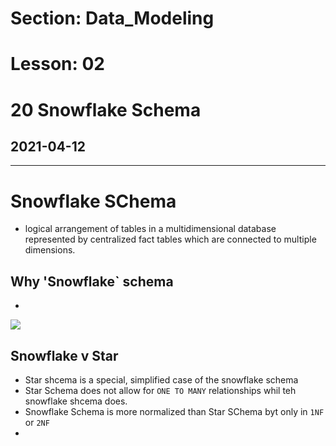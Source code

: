 # Section: Data_Modeling
# Lesson: 02
# 20 Snowflake Schema
## 2021-04-12
---

# Snowflake SChema
- logical arrangement of tables in a multidimensional database represented by centralized fact tables which are connected to multiple dimensions.

## Why 'Snowflake` schema
- 
![](https://i.imgur.com/38yYpyh.png)


## Snowflake v Star
- Star shcema is a special, simplified case of the snowflake schema
- Star Schema does not allow for `ONE TO MANY` relationships whil teh snowflake shcema does.
- Snowflake Schema is more normalized than Star SChema byt only in `1NF` or `2NF`
- 